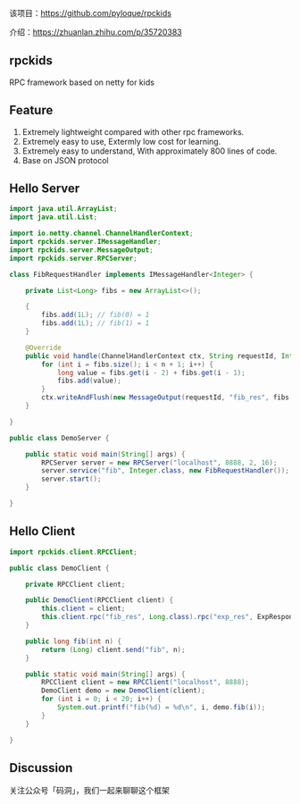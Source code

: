 该项目：https://github.com/pyloque/rpckids

介绍：https://zhuanlan.zhihu.com/p/35720383

rpckids
--
RPC framework based on netty for kids

Feature
--
1. Extremely lightweight compared with other rpc frameworks.
2. Extremely easy to use, Extermly low cost for learning.
3. Extremely easy to understand, With approximately 800 lines of code.
4. Base on JSON protocol

Hello Server
--
```java
import java.util.ArrayList;
import java.util.List;

import io.netty.channel.ChannelHandlerContext;
import rpckids.server.IMessageHandler;
import rpckids.server.MessageOutput;
import rpckids.server.RPCServer;

class FibRequestHandler implements IMessageHandler<Integer> {

    private List<Long> fibs = new ArrayList<>();

    {
        fibs.add(1L); // fib(0) = 1
        fibs.add(1L); // fib(1) = 1
    }

    @Override
    public void handle(ChannelHandlerContext ctx, String requestId, Integer n) {
        for (int i = fibs.size(); i < n + 1; i++) {
            long value = fibs.get(i - 2) + fibs.get(i - 1);
            fibs.add(value);
        }
        ctx.writeAndFlush(new MessageOutput(requestId, "fib_res", fibs.get(n)));
    }

}

public class DemoServer {

    public static void main(String[] args) {
        RPCServer server = new RPCServer("localhost", 8888, 2, 16);
        server.service("fib", Integer.class, new FibRequestHandler());
        server.start();
    }

}
```

Hello Client
--
```java
import rpckids.client.RPCClient;

public class DemoClient {

    private RPCClient client;

    public DemoClient(RPCClient client) {
        this.client = client;
        this.client.rpc("fib_res", Long.class).rpc("exp_res", ExpResponse.class);
    }

    public long fib(int n) {
        return (Long) client.send("fib", n);
    }

    public static void main(String[] args) {
        RPCClient client = new RPCClient("localhost", 8888);
        DemoClient demo = new DemoClient(client);
        for (int i = 0; i < 20; i++) {
            System.out.printf("fib(%d) = %d\n", i, demo.fib(i));
        }
    }

}
```

Discussion
--
关注公众号「码洞」，我们一起来聊聊这个框架

